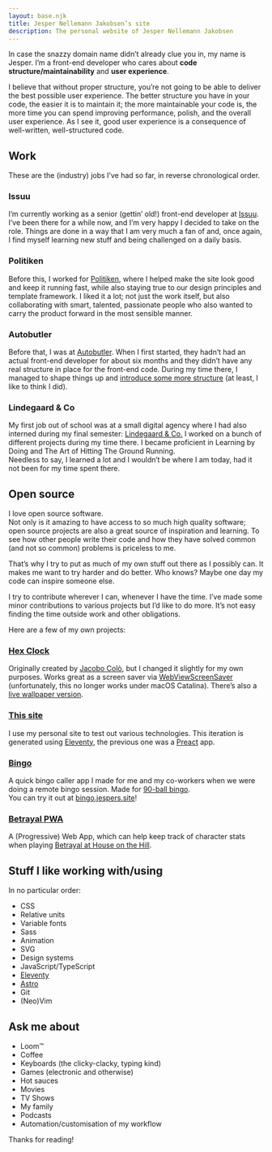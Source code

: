 ```yaml
---
layout: base.njk
title: Jesper Nellemann Jakobsen’s site
description: The personal website of Jesper Nellemann Jakobsen
---
```


In case the snazzy domain name didn’t already clue you in, my name is Jesper. I’m a front-end developer who cares about **code structure/maintainability** and **user experience**.

I believe that without proper structure, you’re not going to be able to deliver the best possible user experience. The better structure you have in your code, the easier it is to maintain it; the more maintainable your code is, the more time you can spend improving performance, polish, and the overall user experience. As I see it, good user experience is a consequence of well-written, well-structured code.

## Work

These are the (industry) jobs I’ve had so far, in reverse chronological order.

### Issuu

I’m currently working as a senior (gettin’ old!) front-end developer at [Issuu](https://issuu.com). I’ve been there for a while now, and I’m very happy I decided to take on the role. Things are done in a way that I am very much a fan of and, once again, I find myself learning new stuff and being challenged on a daily basis.

### Politiken

Before this, I worked for [Politiken](https://pol.dk), where I helped make the site look good and keep it running fast, while also staying true to our design principles and template framework. I liked it a lot; not just the work itself, but also collaborating with smart, talented, passionate people who also wanted to carry the product forward in the most sensible manner.

### Autobutler

Before that, I was at [Autobutler](https://autobutler.dk). When I first started, they hadn’t had an actual front-end developer for about six months and they didn’t have any real structure in place for the front-end code. During my time there, I managed to shape things up and [introduce some more structure](https://autobutler.dk/design) (at least, I like to think I did).

### Lindegaard & Co

My first job out of school was at a small digital agency where I had also interned during my final semester: [Lindegaard & Co.](https://lindegaard.dk)
I worked on a bunch of different projects during my time there. I became proficient in Learning by Doing and The Art of Hitting The Ground Running.  
Needless to say, I learned a lot and I wouldn’t be where I am today, had it not been for my time spent there.

## Open source

I love open source software.  
Not only is it amazing to have access to so much high quality software; open source projects are also a great source of inspiration and learning. To see how other people write their code and how they have solved common (and not so common) problems is priceless to me.

That’s why I try to put as much of my own stuff out there as I possibly can. It makes me want to try harder and do better. Who knows? Maybe one day my code can inspire someone else.

I try to contribute wherever I can, whenever I have the time. I’ve made some minor contributions to various projects but I’d like to do more. It’s not easy finding the time outside work and other obligations.

Here are a few of my own projects:

### [Hex Clock](https://github.com/bingocaller/hex-clock)

Originally created by [Jacobo Colò](https://jacopocolo.com/hexclock/), but I changed it slightly for my own purposes. Works great as a screen saver via [WebViewScreenSaver](https://github.com/liquidx/webviewscreensaver) (unfortunately, this no longer works under macOS Catalina). There’s also a [live wallpaper version](https://github.com/bingocaller/hex_clock_wallpaper).

### [This site](https://github.com/bingocaller/jespers.site)

I use my personal site to test out various technologies. This iteration is generated using [Eleventy](https://11ty.dev), the previous one was a [Preact](https://preactjs.com/) app.

### [Bingo](https://github.com/bingocaller/bingo)

A quick bingo caller app I made for me and my co-workers when we were doing a remote bingo session. Made for [90-ball bingo](<https://en.wikipedia.org/wiki/Bingo_(British_version)>).  
 You can try it out at [bingo.jespers.site](https://bingo.jespers.site)!

### [Betrayal PWA](https://github.com/bingocaller/betrayal-pwa)

A (Progressive) Web App, which can help keep track of character stats when playing [Betrayal at House on the Hill](https://en.wikipedia.org/wiki/Betrayal_at_House_on_the_Hill).

## Stuff I like working with/using

In no particular order:

- CSS
- Relative units
- Variable fonts
- Sass
- Animation
- SVG
- Design systems
- JavaScript/TypeScript
- [Eleventy](https://11ty.dev)
- [Astro](https://astro.build/)
- Git
- (Neo)Vim

## Ask me about

- Loom™
- Coffee
- Keyboards (the clicky-clacky, typing kind)
- Games (electronic and otherwise)
- Hot sauces
- Movies
- TV Shows
- My family
- Podcasts
- Automation/&shy;customisation of my workflow

Thanks for reading!
